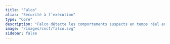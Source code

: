 ```yaml
---
title: "Falco"
alias: "Sécurité à l’exécution"
type: "Core"
description: "Falco détecte les comportements suspects en temps réel en surveillant l’activité du noyau Linux. Il offre une visibilité approfondie sur les processus, fichiers et activités réseau inattendus dans les conteneurs et les hôtes."
image: "/images/cncf/falco.svg"
sidebar: false
---
```

